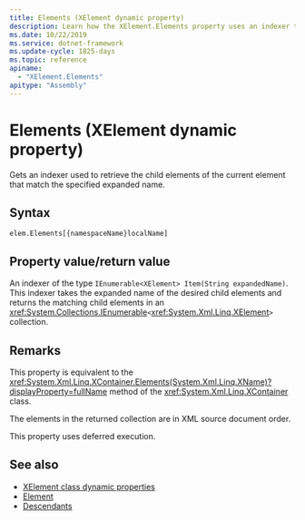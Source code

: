 ```yaml
---
title: Elements (XElement dynamic property)
description: Learn how the XElement.Elements property uses an indexer to retrieve the child elements of the current element that match the specified expanded name.
ms.date: 10/22/2019
ms.service: dotnet-framework
ms.update-cycle: 1825-days
ms.topic: reference
apiname:
  - "XElement.Elements"
apitype: "Assembly"
---
```

# Elements (XElement dynamic property)

Gets an indexer used to retrieve the child elements of the current element that match the specified expanded name.

## Syntax

```xaml
elem.Elements[{namespaceName}localName]
```

## Property value/return value

An indexer of the type `IEnumerable<XElement> Item(String expandedName)`. This indexer takes the expanded name of the desired child elements and returns the matching child elements in an <xref:System.Collections.IEnumerable>`<`<xref:System.Xml.Linq.XElement>`>` collection.

## Remarks

This property is equivalent to the <xref:System.Xml.Linq.XContainer.Elements(System.Xml.Linq.XName)?displayProperty=fullName> method of the <xref:System.Xml.Linq.XContainer> class.

The elements in the returned collection are in XML source document order.

This property uses deferred execution.

## See also

- [XElement class dynamic properties](attribute-xelement-dynamic-property.md)
- [Element](element-xelement-dynamic-property.md)
- [Descendants](descendants-xelement-dynamic-property.md)

